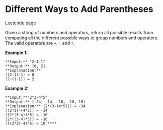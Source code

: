 # Different Ways to Add Parentheses
[Leetcode page](https://leetcode.com/problems/different-ways-to-add-parentheses/description)

Given a string of numbers and operators, return all possible results from
computing all the different possible ways to group numbers and operators. The
valid operators are `+`, `-` and `*`.

**Example 1:**

    
    
    **Input:** "2-1-1"
    **Output:** [0, 2]
    **Explanation:**
    ((2-1)-1) = 0 
    (2-(1-1)) = 2

**Example 2:**

    
    
    **Input:**"2*3-4*5"
    **Output:** [-34, -14, -10, -10, 10]
    **Explanation:** (2*(3-(4*5))) = -34 
    ((2*3)-(4*5)) = -14 
    ((2*(3-4))*5) = -10 
    (2*((3-4)*5)) = -10 
    (((2*3)-4)*5) = 10 ****

